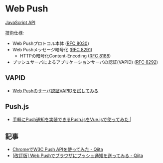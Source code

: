 # Web Push

[JavaScript API](https://w3c.github.io/push-api/)

技術仕様:

* Web Pushプロトコル本体 ([RFC 8030](https://tools.ietf.org/html/rfc8030))
* Web Pushメッセージ暗号化 ([RFC 8291](https://tools.ietf.org/html/rfc8291))
    * HTTPの暗号化Content-Encoding ([RFC 8188](https://tools.ietf.org/html/rfc8188))
* プッシュサーバによるアプリケーションサーバの認証(VAPID) ([RFC 8292](https://tools.ietf.org/html/rfc8292))

## VAPID

- [Web Pushのサーバ認証VAPIDを試してみる](https://qiita.com/tomoyukilabs/items/9346eb44b5a48b294762)

## Push.js

- [手軽にPush通知を実装できるPush.jsをVue.jsで使ってみた | <HelloWorld/>](https://helloworld-blog.tech/javascript/%E6%89%8B%E8%BB%BD%E3%81%ABpush%E9%80%9A%E7%9F%A5%E3%82%92%E5%AE%9F%E8%A3%85%E3%81%A7%E3%81%8D%E3%82%8Bpush-js%E3%82%92vue-js%E3%81%A7%E4%BD%BF%E3%81%A3%E3%81%A6%E3%81%BF%E3%81%9F)


## 記事

- [ChromeでW3C Push APIを使ってみた - Qiita](https://qiita.com/tomoyukilabs/items/8fffb4280c1914b6aa3d)
- [[改訂版] Web Pushでブラウザにプッシュ通知を送ってみる - Qiita](https://qiita.com/tomoyukilabs/items/2ae4a0f708a1af75f13e)